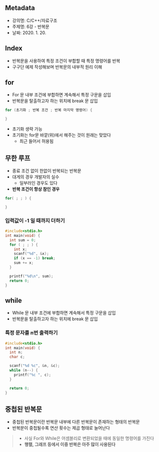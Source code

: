 ## Metadata
- 강의명: C/C++/자료구조
- 주제명: 6강 - 반복문
- 날짜: 2020. 1. 20.

## Index
- 반복문을 사용하여 특정 조건이 부합할 때 특정 명령어를 반복
- 구구단 예제 작성해보며 반복문의 내부적 원리 이해

## for
- For 문 내부 조건에 부합하면 계속해서 특정 구문을 삽입
- 반복문을 탈출하고자 하는 위치에 break 문 삽입

```cpp
for (초기화 ; 반복 조건 ; 반복 마지막 명령어) {

}
```

- 초기화 생략 가능
- 초기화는 for문 바깥(위)에서 해주는 것이 원래는 맞았다
  - 최근 들어서 허용됨

## 무한 루프
- 종료 조건 없이 한없이 반복되는 반복문
- 대게의 경우 개발자의 실수
  - 일부러인 경우도 있다
- **반복 조건이 항상 참인 경우**

```cpp
for( ; ; ) {

}
```
### 입력값이 -1 일 때까지 더하기
```cpp
#include<stdio.h>
int main(void) {
  int sum = 0;
  for ( ; ; ) {
    int x;
    scanf("%d", &x);
    if (x == -1) break;
    sum += x;
  }

  printf("%d\n", sum);
  return 0;
}
```

## while
- While 문 내부 조건에 부합하면 계속해서 특정 구문을 삽입
- 반복문을 탈출하고자 하는 위치에 break 문 삽입

### 특정 문자를 n번 출력하기
```cpp
#include<stdio.h>
int main(void) {
  int n;
  char c;

  scanf("%d %c", &n, &c);
  while (n--) {
    printf("%c ", c);
  }

  return 0;
}
```

## 중첩된 반복문

- 중첩된 반복문이란 반복문 내부에 다른 반복문이 존재하는 형태의 반복문
- 반복문이 중첩될수록 연산 횟수는 제곱 형태로 늘어난다

> - 사실 For와 While은 어셈블리로 변환되었을 때에 동일한 명령어를 가진다
> - **행렬, 그래프 등에서 이중 반복은 아주 많이 사용된다**
